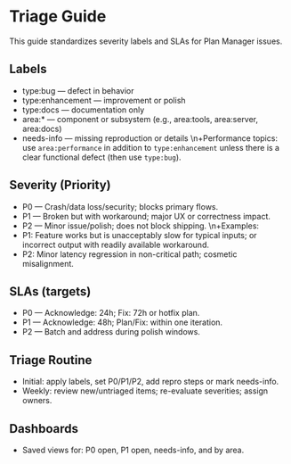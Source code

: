 # Triage Guide

This guide standardizes severity labels and SLAs for Plan Manager issues.

## Labels
- type:bug — defect in behavior
- type:enhancement — improvement or polish
- type:docs — documentation only
- area:* — component or subsystem (e.g., area:tools, area:server, area:docs)
- needs-info — missing reproduction or details
\n+Performance topics: use `area:performance` in addition to `type:enhancement` unless there is a clear functional defect (then use `type:bug`).

## Severity (Priority)
- P0 — Crash/data loss/security; blocks primary flows.
- P1 — Broken but with workaround; major UX or correctness impact.
- P2 — Minor issue/polish; does not block shipping.
\n+Examples:
- P1: Feature works but is unacceptably slow for typical inputs; or incorrect output with readily available workaround.
- P2: Minor latency regression in non-critical path; cosmetic misalignment.

## SLAs (targets)
- P0 — Acknowledge: 24h; Fix: 72h or hotfix plan.
- P1 — Acknowledge: 48h; Plan/Fix: within one iteration.
- P2 — Batch and address during polish windows.

## Triage Routine
- Initial: apply labels, set P0/P1/P2, add repro steps or mark needs-info.
- Weekly: review new/untriaged items; re-evaluate severities; assign owners.

## Dashboards
- Saved views for: P0 open, P1 open, needs-info, and by area.
